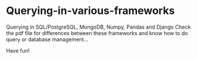 # Querying-in-various-frameworks
Querying in SQL/PostgreSQL, MongoDB, Numpy, Pandas and Django
Check the pdf file for differences between these frameworks and know how to do query or database management...

Have fun!
